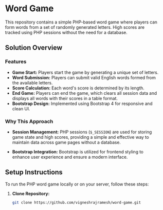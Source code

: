 # Word Game

This repository contains a simple PHP-based word game where players can form words from a set of randomly generated letters. High scores are tracked using PHP sessions without the need for a database.

## Solution Overview

### Features

- **Game Start:** Players start the game by generating a unique set of letters.
- **Word Submission:** Players can submit valid English words formed from the available letters.
- **Score Calculation:** Each word's score is determined by its length.
- **End Game:** Players can end the game, which clears all session data and displays all words with their scores in a table format.
- **Bootstrap Design:** Implemented using Bootstrap 4 for responsive and clean UI.

### Why This Approach

- **Session Management:** PHP sessions (`$_SESSION`) are used for storing game state and high scores, providing a simple and effective way to maintain data across game pages without a database.

- **Bootstrap Integration:** Bootstrap is utilized for frontend styling to enhance user experience and ensure a modern interface.

## Setup Instructions

To run the PHP word game locally or on your server, follow these steps:

1. **Clone Repository:**
   ```bash
   git clone https://github.com/vigneshrajramesh/word-game.git
